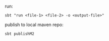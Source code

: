 run:

    sbt "run <file-1> <file-2> -o <output-file>"

publish to local maven repo:

    sbt publishM2
